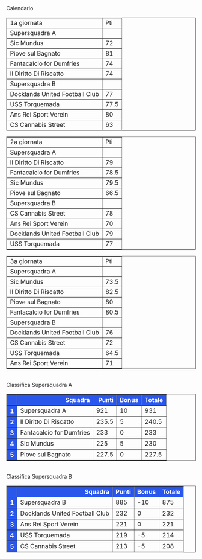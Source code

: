 <style>th{background-color: rgb(42, 87, 235);color: white;}</style><th>Calendario</th><table border="1" class="dataframe">
  <tbody>
    <tr>
      <td>1a giornata</td>
      <td>Pti</td>
    </tr>
    <tr>
      <td>Supersquadra A</td>
      <td></td>
    </tr>
    <tr>
      <td>Sic Mundus</td>
      <td>72</td>
    </tr>
    <tr>
      <td>Piove sul Bagnato</td>
      <td>81</td>
    </tr>
    <tr>
      <td>Fantacalcio for Dumfries</td>
      <td>74</td>
    </tr>
    <tr>
      <td>Il Diritto Di Riscatto</td>
      <td>74</td>
    </tr>
    <tr>
      <td>Supersquadra B</td>
      <td></td>
    </tr>
    <tr>
      <td>Docklands United Football Club</td>
      <td>77</td>
    </tr>
    <tr>
      <td>USS Torquemada</td>
      <td>77.5</td>
    </tr>
    <tr>
      <td>Ans Rei Sport Verein</td>
      <td>80</td>
    </tr>
    <tr>
      <td>CS Cannabis Street</td>
      <td>63</td>
    </tr>
  </tbody>
</table><table border="1" class="dataframe">
  <tbody>
    <tr>
      <td>2a giornata</td>
      <td>Pti</td>
    </tr>
    <tr>
      <td>Supersquadra A</td>
      <td></td>
    </tr>
    <tr>
      <td>Il Diritto Di Riscatto</td>
      <td>79</td>
    </tr>
    <tr>
      <td>Fantacalcio for Dumfries</td>
      <td>78.5</td>
    </tr>
    <tr>
      <td>Sic Mundus</td>
      <td>79.5</td>
    </tr>
    <tr>
      <td>Piove sul Bagnato</td>
      <td>66.5</td>
    </tr>
    <tr>
      <td>Supersquadra B</td>
      <td></td>
    </tr>
    <tr>
      <td>CS Cannabis Street</td>
      <td>78</td>
    </tr>
    <tr>
      <td>Ans Rei Sport Verein</td>
      <td>70</td>
    </tr>
    <tr>
      <td>Docklands United Football Club</td>
      <td>79</td>
    </tr>
    <tr>
      <td>USS Torquemada</td>
      <td>77</td>
    </tr>
  </tbody>
</table><table border="1" class="dataframe">
  <tbody>
    <tr>
      <td>3a giornata</td>
      <td>Pti</td>
    </tr>
    <tr>
      <td>Supersquadra A</td>
      <td></td>
    </tr>
    <tr>
      <td>Sic Mundus</td>
      <td>73.5</td>
    </tr>
    <tr>
      <td>Il Diritto Di Riscatto</td>
      <td>82.5</td>
    </tr>
    <tr>
      <td>Piove sul Bagnato</td>
      <td>80</td>
    </tr>
    <tr>
      <td>Fantacalcio for Dumfries</td>
      <td>80.5</td>
    </tr>
    <tr>
      <td>Supersquadra B</td>
      <td></td>
    </tr>
    <tr>
      <td>Docklands United Football Club</td>
      <td>76</td>
    </tr>
    <tr>
      <td>CS Cannabis Street</td>
      <td>72</td>
    </tr>
    <tr>
      <td>USS Torquemada</td>
      <td>64.5</td>
    </tr>
    <tr>
      <td>Ans Rei Sport Verein</td>
      <td>71</td>
    </tr>
  </tbody>
</table><th><br/></th><th>Classifica Supersquadra A</th><table border="1" class="dataframe">
  <thead>
    <tr style="text-align: right;">
      <th></th>
      <th>Squadra</th>
      <th>Punti</th>
      <th>Bonus</th>
      <th>Totale</th>
    </tr>
  </thead>
  <tbody>
    <tr>
      <th>1</th>
      <td>Supersquadra A</td>
      <td>921</td>
      <td>10</td>
      <td>931</td>
    </tr>
    <tr>
      <th>2</th>
      <td>Il Diritto Di Riscatto</td>
      <td>235.5</td>
      <td>5</td>
      <td>240.5</td>
    </tr>
    <tr>
      <th>3</th>
      <td>Fantacalcio for Dumfries</td>
      <td>233</td>
      <td>0</td>
      <td>233</td>
    </tr>
    <tr>
      <th>4</th>
      <td>Sic Mundus</td>
      <td>225</td>
      <td>5</td>
      <td>230</td>
    </tr>
    <tr>
      <th>5</th>
      <td>Piove sul Bagnato</td>
      <td>227.5</td>
      <td>0</td>
      <td>227.5</td>
    </tr>
  </tbody>
</table><th><br/></th><th>Classifica Supersquadra B</th><table border="1" class="dataframe">
  <thead>
    <tr style="text-align: right;">
      <th></th>
      <th>Squadra</th>
      <th>Punti</th>
      <th>Bonus</th>
      <th>Totale</th>
    </tr>
  </thead>
  <tbody>
    <tr>
      <th>1</th>
      <td>Supersquadra B</td>
      <td>885</td>
      <td>-10</td>
      <td>875</td>
    </tr>
    <tr>
      <th>2</th>
      <td>Docklands United Football Club</td>
      <td>232</td>
      <td>0</td>
      <td>232</td>
    </tr>
    <tr>
      <th>3</th>
      <td>Ans Rei Sport Verein</td>
      <td>221</td>
      <td>0</td>
      <td>221</td>
    </tr>
    <tr>
      <th>4</th>
      <td>USS Torquemada</td>
      <td>219</td>
      <td>-5</td>
      <td>214</td>
    </tr>
    <tr>
      <th>5</th>
      <td>CS Cannabis Street</td>
      <td>213</td>
      <td>-5</td>
      <td>208</td>
    </tr>
  </tbody>
</table><th><br/></th>